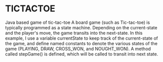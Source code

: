 # TICTACTOE
Java based
game of tic-tac-toe
A board game (such as Tic-tac-toe) is typically programmed as a state machine. Depending on the current-state and the player's move, the game transits into the next-state. In this example, I use a variable currentState to keep track of the current-state of the game, and define named constants to denote the various states of the game (PLAYING, DRAW, CROSS_WON, and NOUGHT_WON).  A method called stepGame() is defined, which will be called to transit into next state.
